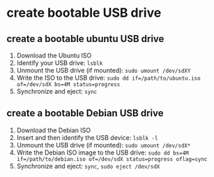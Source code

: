 # create bootable USB drive

## create a bootable ubuntu USB drive

1. Download the Ubuntu ISO
2. Identify your USB drive: `lsblk`
3. Unmount the USB drive (if mounted): `sudo umount /dev/sdXY`
4. Write the ISO to the USB drive: `sudo dd if=/path/to/ubuntu.iso of=/dev/sdX bs=4M status=progress`
5. Synchronize and eject: `sync`

## create a bootable Debian USB drive

1. Download the Debian ISO
2. Insert and then identify the USB device: `lsblk -l`
3. Unmount the USB drive (if mounted): `sudo umount /dev/sdX*`
4. Write the Debian ISO image to the USB drive: `sudo dd bs=4M if=/path/to/debian.iso of=/dev/sdX status=progress oflag=sync`
5. Synchronize and eject: `sync`, `sudo eject /dev/sdX`
